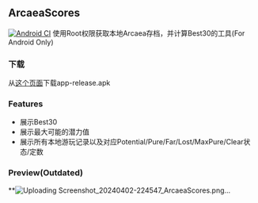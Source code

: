 ## ArcaeaScores
[![Android CI](https://github.com/WiSHATOZ/ArcaeaScores/actions/workflows/gradle.yaml/badge.svg)](https://github.com/WiSHATOZ/ArcaeaScores/actions/workflows/gradle.yaml)
使用Root权限获取本地Arcaea存档，并计算Best30的工具(For Android Only)
### 下载
从[这个页面](https://github.com/WiSHATOZ/ArcaeaScores/releases/latest/)下载app-release.apk
### Features
* 展示Best30
* 展示最大可能的潜力值
* 展示所有本地游玩记录以及对应Potential/Pure/Far/Lost/MaxPure/Clear状态/定数
### Preview(Outdated)
**![Uploading Screenshot_20240402-224547_ArcaeaScores.png…]()
